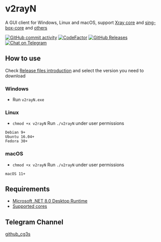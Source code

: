 # v2rayN

A GUI client for Windows, Linux and macOS, support [Xray core](https://github.com/XTLS/Xray-core) and [sing-box-core](https://github.com/SagerNet/sing-box/releases) and [others](https://github.com/cg3s/v2rayN/wiki/List-of-supported-cores)

[![GitHub commit activity](https://img.shields.io/github/commit-activity/m/cg3s/v2rayN)](https://github.com/cg3s/v2rayN/commits/master)
[![CodeFactor](https://www.codefactor.io/repository/github/cg3s/v2rayn/badge)](https://www.codefactor.io/repository/github/cg3s/v2rayn)
[![GitHub Releases](https://img.shields.io/github/downloads/cg3s/v2rayN/latest/total?logo=github)](https://github.com/cg3s/v2rayN/releases)
[![Chat on Telegram](https://img.shields.io/badge/Chat%20on-Telegram-brightgreen.svg)](https://t.me/v2rayn)

## How to use

Check [Release files introduction](https://github.com/cg3s/v2rayN/wiki/Release-files-introduction) and select the version you need to download

### Windows

- Run `v2rayN.exe`

### Linux

- `chmod +x v2rayN` Run `./v2rayN` under user permissions

```
Debian 9+
Ubuntu 16.04+
Fedora 30+
```

### macOS

- `chmod +x v2rayN` Run `./v2rayN` under user permissions

```
macOS 11+
```

## Requirements

- [Microsoft .NET 8.0 Desktop Runtime ](https://dotnet.microsoft.com/en-us/download/dotnet/8.0)
- [Supported cores](https://github.com/cg3s/v2rayN/wiki/List-of-supported-cores)

## Telegram Channel

[github_cg3s](https://t.me/github_cg3s)
